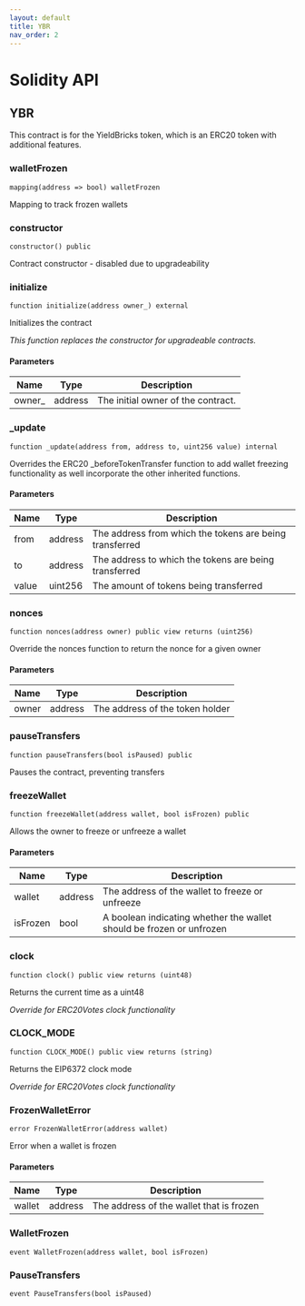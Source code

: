 ```yaml
---
layout: default
title: YBR
nav_order: 2
---
```


# Solidity API

## YBR

This contract is for the YieldBricks token, which is an ERC20 token with additional features.

### walletFrozen

```solidity
mapping(address => bool) walletFrozen
```

Mapping to track frozen wallets

### constructor

```solidity
constructor() public
```

Contract constructor - disabled due to upgradeability

### initialize

```solidity
function initialize(address owner_) external
```

Initializes the contract

_This function replaces the constructor for upgradeable contracts._

#### Parameters

| Name | Type | Description |
| ---- | ---- | ----------- |
| owner_ | address | The initial owner of the contract. |

### _update

```solidity
function _update(address from, address to, uint256 value) internal
```

Overrides the ERC20 _beforeTokenTransfer function to add wallet freezing functionality
as well incorporate the other inherited functions.

#### Parameters

| Name | Type | Description |
| ---- | ---- | ----------- |
| from | address | The address from which the tokens are being transferred |
| to | address | The address to which the tokens are being transferred |
| value | uint256 | The amount of tokens being transferred |

### nonces

```solidity
function nonces(address owner) public view returns (uint256)
```

Override the nonces function to return the nonce for a given owner

#### Parameters

| Name | Type | Description |
| ---- | ---- | ----------- |
| owner | address | The address of the token holder |

### pauseTransfers

```solidity
function pauseTransfers(bool isPaused) public
```

Pauses the contract, preventing transfers

### freezeWallet

```solidity
function freezeWallet(address wallet, bool isFrozen) public
```

Allows the owner to freeze or unfreeze a wallet

#### Parameters

| Name | Type | Description |
| ---- | ---- | ----------- |
| wallet | address | The address of the wallet to freeze or unfreeze |
| isFrozen | bool | A boolean indicating whether the wallet should be frozen or unfrozen |

### clock

```solidity
function clock() public view returns (uint48)
```

Returns the current time as a uint48

_Override for ERC20Votes clock functionality_

### CLOCK_MODE

```solidity
function CLOCK_MODE() public view returns (string)
```

Returns the EIP6372 clock mode

_Override for ERC20Votes clock functionality_

### FrozenWalletError

```solidity
error FrozenWalletError(address wallet)
```

Error when a wallet is frozen

#### Parameters

| Name | Type | Description |
| ---- | ---- | ----------- |
| wallet | address | The address of the wallet that is frozen |

### WalletFrozen

```solidity
event WalletFrozen(address wallet, bool isFrozen)
```

### PauseTransfers

```solidity
event PauseTransfers(bool isPaused)
```

